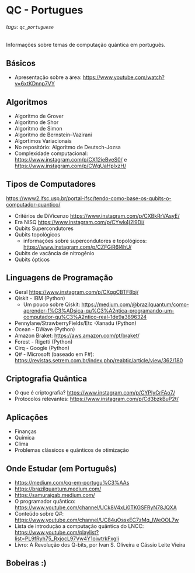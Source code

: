 QC - Portugues
===

###### tags: `qc_portuguese`

Informações sobre temas de computação quântica em português.

## Básicos
- Apresentação sobre a área: https://www.youtube.com/watch?v=6xtKDnnp7VY

## Algoritmos
- Algoritmo de Grover
- Algoritmo de Shor
- Algoritmo de Simon
- Algoritmo de  Bernstein–Vazirani
- Algortimos Variacionais
- No repositório: Algoritmo de Deutsch-Jozsa
-  Complexidade computacional: https://www.instagram.com/p/CX12ieBveS0/ e https://www.instagram.com/p/CWgUaHplxzH/

## Tipos de Computadores
https://www2.ifsc.usp.br/portal-ifsc/tendo-como-base-os-qubits-o-computador-quantico/
- Critérios de DiVicenzo https://www.instagram.com/p/CXBkRrVAsyE/
- Era NISQ https://www.instagram.com/p/CYwk4j2l9Dj/
- Qubits Supercondutores
- Qubits topológicos
    - informações sobre supercondutores e topológicos: https://www.instagram.com/p/CZFGiR6l4hU/ 
- Qubits de vacância de nitrogênio
- Qubits ópticos


## Linguagens de Programação
- Geral https://www.instagram.com/p/CXggCBTF8bj/
- Qiskit - IBM (Python)
    - Um pouco sobre Qiskit: https://medium.com/@brazilquantum/como-aprender-f%C3%ADsica-qu%C3%A2ntica-programando-um-computador-qu%C3%A2ntico-real-1de9a3896324
- Pennylane/StrawberryFields/Etc -Xanadu (Python)
- Ocean - DWave (Python)
- Amazon Braket: https://aws.amazon.com/pt/braket/
- Forest - Rigetti (Python)
- Cirq - Google (Python)
- Q# - Microsoft (baseado em F#): https://revistas.setrem.com.br/index.php/reabtic/article/view/362/180

## Criptografia Quântica
- O que é criptografia? https://www.instagram.com/p/CYPIyCrFAo7/
- Protocolos relevantes: https://www.instagram.com/p/Cd3bzkBuP2t/ 

## Aplicações
- Finanças
- Química
- Clima
- Problemas clássicos e quânticos de otimização

## Onde Estudar (em Português)
- https://medium.com/cq-em-portugu%C3%AAs
- https://brazilquantum.medium.com/
- https://samuraigab.medium.com/
- O programador quântico: https://www.youtube.com/channel/UCk8V4xLi0TKGSFRyN78JQXA
- Conteúdo sobre Q#: https://www.youtube.com/channel/UC84uOssxEC7zMq_lWeOOL7w
- Lista de introdução a computação quântica do LNCC: https://www.youtube.com/playlist?list=PL9fRyh75_RxjocL97Vw4Y1oiwtrkFxgIi
- Livro: A Revolução dos Q-bits, por Ivan S. Oliveira e Cássio Leite Vieira 

## Bobeiras :) 

